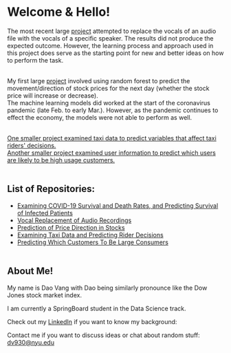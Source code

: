 # Welcome & Hello!

The most recent large [project](https://github.com/dao-v/Vocal_Replacement_of_Audio_Recordings) attempted to replace the vocals of an audio file with the vocals of a specific speaker. The results did not produce the expected outcome. However, the learning process and approach used in this project does serve as the starting point for new and better ideas on how to perform the task. <br><br>

My first large [project](https://github.com/dao-v/Stock_Predictions) involved using random forest to predict the movement/direction of stock prices for the next day (whether the stock price will increase or decrease). <br>
The machine learning models did worked at the start of the coronavirus pandemic (late Feb. to early Mar.). However, as the pandemic continues to effect the economy, the models were not able to perform as well. <br><br>

[One smaller project examined taxi data to predict variables that affect taxi riders' decisions.](https://github.com/dao-v/Examining_Taxi_Demands_And_Predicting_Rider_Retention)<br>
[Another smaller project examined user information to predict which users are likely to be high usage customers.](https://github.com/dao-v/Predicting_High_Usage_Customers)<br><br>

## List of Repositories:<br>
- [Examining COVID-19 Survival and Death Rates, and Predicting Survival of Infected Patients](https://github.com/dao-v/Investigation_of_COVID-19)<br>
- [Vocal Replacement of Audio Recordings](https://github.com/dao-v/Vocal_Replacement_of_Audio_Recordings)<br>
- [Prediction of Price Direction in Stocks](https://github.com/dao-v/Stock_Predictions)<br>
- [Examining Taxi Data and Predicting Rider Decisions](https://github.com/dao-v/Examining_Taxi_Demands_And_Predicting_Rider_Retention)<br>
- [Predicting Which Customers To Be Large Consumers](https://github.com/dao-v/Predicting_High_Usage_Customers)<br><br>


## About Me!

My name is Dao Vang with Dao being similarly pronounce like the Dow Jones stock market index.

I am currently a SpringBoard student in the Data Science track.

Check out my [LinkedIn](https://www.linkedin.com/in/daovang) if you want to know my background:


Contact me if you want to discuss ideas or chat about random stuff:<br>
dv930@nyu.edu
